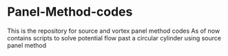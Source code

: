 # Panel-Method-codes
This is the repository for source and vortex panel method codes
As of now contains scripts to solve potential
flow past a circular cylinder using source panel method
